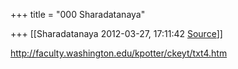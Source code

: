 +++
title = "000 Sharadatanaya"

+++
[[Sharadatanaya	2012-03-27, 17:11:42 [Source](https://groups.google.com/g/bvparishat/c/0txz5_ApGxc)]]



<http://faculty.washington.edu/kpotter/ckeyt/txt4.htm>

